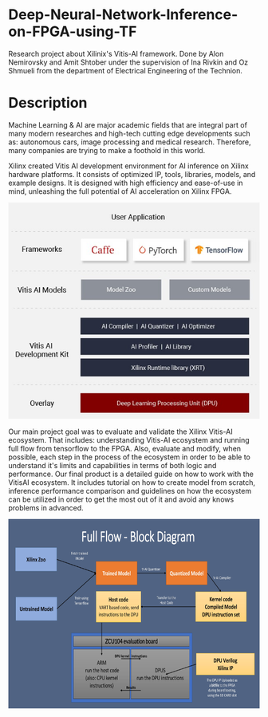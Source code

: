 # Deep-Neural-Network-Inference-on-FPGA-using-TF
Research project about Xilinix's Vitis-AI framework.
Done by Alon Nemirovsky and Amit Shtober under the supervision of Ina Rivkin and Oz Shmueli from the department of Electrical Engineering of the Technion.

# Description
Machine Learning & AI are major academic fields that are integral part of many modern researches and high-tech cutting edge developments such as: autonomous cars, image processing and medical research. Therefore, many companies are trying to make a foothold in this world.

Xilinx created Vitis AI development environment for AI inference on Xilinx hardware platforms. It consists of optimized IP, tools, libraries, models, and example designs. It is designed with high efficiency and ease-of-use in mind, unleashing the full potential of AI acceleration on Xilinx FPGA.

<p align="center">
  <img src="./Project-Image-1.jpg">
</p>

Our main project goal was to evaluate and validate the Xilinx Vitis-AI ecosystem. That includes: understanding Vitis-AI ecosystem and running full flow from tensorflow to the FPGA. Also, evaluate and modify, when possible, each step in the process of the ecosystem in order to be able to understand it's limits and capabilities in terms of both logic and performance. Our final product is a detailed guide on how to work with the VitisAI ecosystem. It includes tutorial on how to create model from scratch, inference performance comparison and guidelines on how the ecosystem can be utilized in order to get the most out of it and avoid any knows problems in advanced. 

<p align="center">
  <img width="700" height="380" src="./Project-Image-2.jpg">
</p>

